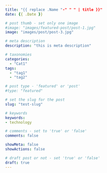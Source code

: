 ```yaml
---
title: "{{ replace .Name "-" " " | title }}"
date: {{ .Date }}

# post thumb - set only one image
#image: "images/featured-post/post-1.jpg"
image: "images/post/post-3.jpg"

# meta description
description: "this is meta description"

# taxonomies
categories: 
  - "Cat1"
tags:
  - "tag1"
  - "tag2"

# post type - 'featured' or 'post'
#type: "featured"

# set the slug for the post
slug: "test-slug"

# keywords
keywords:
- technology

# comments - set to 'true' or 'false'
comments: false

showMeta: false
showActions: false

# draft post or not - set 'true' or 'false'
draft: true
---
```


